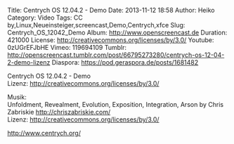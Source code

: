 Title: Centrych OS 12.04.2 - Demo
Date: 2013-11-12 18:58
Author: Heiko
Category: Video
Tags: CC by,Linux,Neueinsteiger,screencast,Demo,Centrych,xfce
Slug: Centrych_OS_12042_Demo
Album: http://www.openscreencast.de
Duration: 421000
License: http://creativecommons.org/licenses/by/3.0/
Youtube: 0zUGrEFJbHE
Vimeo: 119694109
Tumblr: http://openscreencast.tumblr.com/post/66795273280/centrych-os-12-04-2-demo-lizenz
Diaspora: https://pod.geraspora.de/posts/1681482

Centrych OS 12.04.2 - Demo  
Lizenz: <http://creativecommons.org/licenses/by/3.0/>  
  
Musik:  
Unfoldment, Revealment, Evolution, Exposition, Integration, Arson by Chris
Zabriskie <http://chriszabriskie.com/>  
Lizenz: <http://creativecommons.org/licenses/by/3.0/>  
  
<http://www.centrych.org/>

